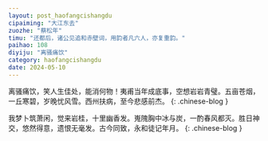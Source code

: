 ```yaml
---
layout: post_haofangcishangdu
cipaiming: "大江东去"
zuozhe: "蔡松年"
timu: "还都后，诸公见追和赤壁词，用韵者凡六人，亦复重韵。"
paihao: 108
diyiju: "离骚痛饮"
category: haofangcishangdu
date: 2024-05-10
---
```


离骚痛饮，笑人生佳处，能消何物！夷甫当年成底事，空想岩岩青璧。五亩苍烟，一丘寒碧，岁晚忧风雪。西州扶病，至今悲感前杰。
{: .chinese-blog }

我梦卜筑萧闲，觉来岩桂，十里幽香发。嵬隗胸中冰与炭，一酌春风都灭。胜日神交，悠然得意，遗恨无毫发。古今同致，永和徒记年月。
{: .chinese-blog }
